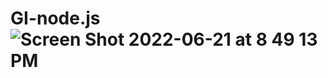 # GI-node.js![Screen Shot 2022-06-21 at 8 49 13 PM](https://user-images.githubusercontent.com/96956489/174920098-240a6cf8-4d87-42e2-b9a8-00c4e502d53e.png)
